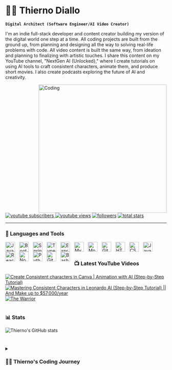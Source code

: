 # 🏄‍♂️ Thierno Diallo

**`Digital Architect (Software Engineer/AI Video Creator)`**

I'm an indie full-stack developer and content creator building my version of the digital world one step at a time. All coding projects are built from the ground up, from planning and designing all the way to solving real-life problems with code. All video content is built the same way, from ideation and planning to finalizing with artistic touches. I share this content on my YouTube channel, "NextGen AI {Unlocked}," where I create tutorials on using AI tools to craft consistent characters, animate them, and produce short movies. I also create podcasts exploring the future of AI and creativity.

<img align="right" alt="Coding" width="400" src="https://cdn.dribbble.com/users/1162077/screenshots/3848914/programmer.gif">

   <p align="left">
      <a href="https://www.youtube.com/@NextGenAIUnlocked-c5f?sub_confirmation=1">
   <img alt="youtube subscribers" title="Subscribe to my YouTube channel" src="https://custom-icon-badges.demolab.com/youtube/channel/subscribers/UCScGYMx4iySGDFDKvJnvWWA?color=%23E05D44&label=SUBSCRIBE&logo=video&logoColor=white&style=for-the-badge&labelColor=CE4630"/>
</a>
     <a href="https://www.youtube.com/@NextGenAIUnlocked-c5f">
         <img alt="youtube views" title="YouTube views" src="https://custom-icon-badges.demolab.com/youtube/channel/views/UCScGYMx4iySGDFDKvJnvWWA?color=%23E1AD0E&logo=eye&logoColor=white&style=for-the-badge&labelColor=C79600"/></a> 
      <a href="https://github.com/WolbuzD?tab=followers">
         <img alt="followers" title="Follow me on Github" src="https://custom-icon-badges.demolab.com/github/followers/WolbuzD?color=236ad3&labelColor=1155ba&style=for-the-badge&logo=person-add&label=Follow&logoColor=white"/></a>
      <a href="https://github.com/WolbuzD?tab=repositories&sort=stargazers">
         <img alt="total stars" title="Total stars on GitHub" src="https://custom-icon-badges.demolab.com/github/stars/WolbuzD?color=55960c&style=for-the-badge&labelColor=488207&logo=star"/></a>
   </p>

---

### 🧰 Languages and Tools

<img align="left" alt="Java" width="30px" style="padding-right:10px;" src="https://cdn.jsdelivr.net/gh/devicons/devicon/icons/java/java-original.svg"/>
<img align="left" alt="Bootstrap" width="30px" style="padding-right:10px;" src="https://cdn.jsdelivr.net/gh/devicons/devicon/icons/bootstrap/bootstrap-original.svg"/>
<img align="left" alt="Spring" width="30px" style="padding-right:10px;" src="https://cdn.jsdelivr.net/gh/devicons/devicon/icons/spring/spring-original.svg" />
<img align="left" alt="TypeScript" width="30px" style="padding-right:10px;" src="https://cdn.jsdelivr.net/gh/devicons/devicon/icons/typescript/typescript-plain.svg" />
<img align="left" alt="Express.js" width="30px" style="padding-right:10px;" src="https://cdn.jsdelivr.net/gh/devicons/devicon/icons/express/express-original.svg"/>
<img align="left" alt="MySQL" width="30px" style="padding-right:10px;" src="https://cdn.jsdelivr.net/gh/devicons/devicon/icons/mysql/mysql-original.svg"/>
<img align="left" alt="MongoDB" width="30px" style="padding-right:10px;" src="https://cdn.jsdelivr.net/gh/devicons/devicon/icons/mongodb/mongodb-original.svg"/>
<img align="left" alt="Git" width="30px" style="padding-right:10px;" src="https://cdn.jsdelivr.net/gh/devicons/devicon/icons/git/git-original.svg" />
<img align="left" alt="HTML" width="30px" style="padding-right:10px;" src="https://cdn.jsdelivr.net/gh/devicons/devicon/icons/html5/html5-plain.svg" />
<img align="left" alt="CSS" width="30px" style="padding-right:10px;" src="https://cdn.jsdelivr.net/gh/devicons/devicon/icons/css3/css3-plain.svg" />
<img align="left" alt="JavaScript" width="30px" style="padding-right:10px;" src="https://cdn.jsdelivr.net/gh/devicons/devicon/icons/javascript/javascript-plain.svg" />
<img align="left" alt="React" width="30px" style="padding-right:10px;" src="https://cdn.jsdelivr.net/gh/devicons/devicon/icons/react/react-original.svg" />
<img align="left" alt="NodeJS" width="30px" style="padding-right:10px;" src="https://cdn.jsdelivr.net/gh/devicons/devicon/icons/nodejs/nodejs-original.svg" />
<img align="left" alt="Python" width="30px" style="padding-right:10px;" src="https://cdn.jsdelivr.net/gh/devicons/devicon/icons/python/python-plain.svg" />
<img align="left" alt="GitHub" width="30px" style="padding-right:10px;" src="https://cdn.jsdelivr.net/gh/devicons/devicon/icons/github/github-original.svg" />
<img align="left" alt="Bash" width="30px" style="padding-right:10px;" src="https://cdn.jsdelivr.net/gh/devicons/devicon/icons/bash/bash-original.svg" />
<br />

#

### 📺 Latest YouTube Videos

<!-- BEGIN YOUTUBE-CARDS -->
[![Create Consistent characters in Canva | Animation with AI (Step-by-Step Tutorial)](https://ytcards.demolab.com/?id=XJ5a7ZSVAJs&title=Create+Consistent+characters+in+Canva+%7C+Animation+with+AI+(Step-by-Step+Tutorial)&lang=en&timestamp=1738731600&background_color=%230d1117&title_color=%23ffffff&stats_color=%23dedede&max_title_lines=1&width=250&border_radius=5&duration=853)](https://www.youtube.com/watch?v=XJ5a7ZSVAJs)
[![Mastering Consistent Characters in Leonardo AI (Step-by-Step Tutorial) || And Make up to $57,000/year](https://ytcards.demolab.com/?id=Yn4_qjVET5A&title=Mastering+Consistent+Characters+in+Leonardo+AI+(Step-by-Step+Tutorial)+%7C%7C+And+Make+up+to+%2457%2C000%2Fyear&lang=en&timestamp=1738731600&background_color=%230d1117&title_color=%23ffffff&stats_color=%23dedede&max_title_lines=1&width=250&border_radius=5&duration=1655)](https://www.youtube.com/watch?v=Yn4_qjVET5A)
[![The Warrior](https://ytcards.demolab.com/?id=neADwZDS8mc&title=The+Warrior&lang=en&timestamp=1738558800&background_color=%230d1117&title_color=%23ffffff&stats_color=%23dedede&max_title_lines=1&width=250&border_radius=5&duration=116)](https://www.youtube.com/watch?v=neADwZDS8mc)
<!-- END YOUTUBE-CARDS -->

#

### 📊 Stats

![Thierno's GitHub stats](https://github-readme-stats.vercel.app/api?username=WolbuzD&show_icons=true&theme=gruvbox)

<!-- ![GitHub Streak](https://streak-stats.demolab.com?user=WolbuzD&theme=gruvbox&border_radius=4.5) -->

#

<details>
 <summary><h3>👨‍💻 Thierno's Coding Journey</h3></summary>
  I started my journey as a self-taught developer, diving deep into the world of web development with HTML, CSS, and JavaScript. As I learned the ropes, I pushed myself further by mastering React JS, TypeScript, and then ventured into the backend with Node.js, Express.js, and databases like MongoDB and MySQL. I built full-stack web applications along the way, from e-commerce websites to portfolio projects. But now, I’m taking it a step further. I'm currently developing an AI-powered full-stack application that leverages cutting-edge technologies to create a truly interactive and intelligent user experience.

The app features:

Image Generation: Users can generate images based on text prompts.

AI-Powered QA: A dedicated section for AI-driven question answering.

Recipe Generator: Personalized recipe suggestions based on user input for ingredients and dietary preferences.

My tech stack includes:

Frontend: React, to create a dynamic and responsive UI.

Backend: Spring Boot, to manage API interactions and business logic.

AI Integration: Backend interactions with OpenAI to process user requests and generate meaningful outputs.

Looking ahead, I’m eager to continue sharpening my skills in AI and exploring how it can be further implemented to solve more complex problems. This journey has only just begun, and I’m excited to tackle the challenges ahead!

[website]: #
[youtube]: https://www.youtube.com/@NextGenAIUnlocked-c5f
